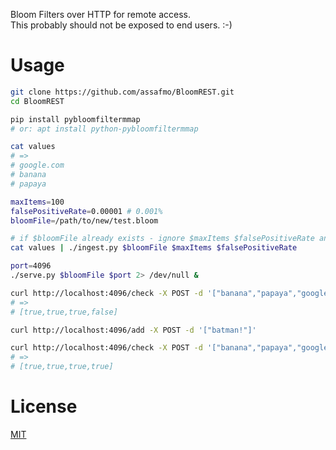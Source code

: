 Bloom Filters over HTTP for remote access.  
This probably should not be exposed to end users. :-)  

# Usage
```bash
git clone https://github.com/assafmo/BloomREST.git
cd BloomREST

pip install pybloomfiltermmap
# or: apt install python-pybloomfiltermmap

cat values
# => 
# google.com
# banana
# papaya

maxItems=100
falsePositiveRate=0.00001 # 0.001%
bloomFile=/path/to/new/test.bloom

# if $bloomFile already exists - ignore $maxItems $falsePositiveRate and just add the values to it
cat values | ./ingest.py $bloomFile $maxItems $falsePositiveRate 

port=4096
./serve.py $bloomFile $port 2> /dev/null &

curl http://localhost:4096/check -X POST -d '["banana","papaya","google.com","batman!"]'
# =>
# [true,true,true,false]

curl http://localhost:4096/add -X POST -d '["batman!"]'

curl http://localhost:4096/check -X POST -d '["banana","papaya","google.com","batman!"]'
# =>
# [true,true,true,true]
```

# License
[MIT](/LICENSE.md)